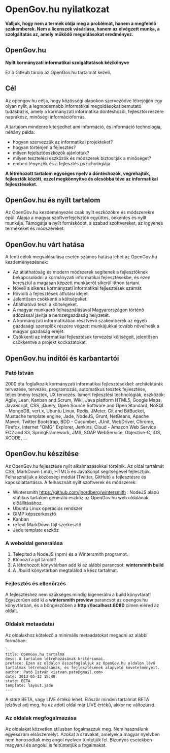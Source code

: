 # OpenGov.hu nyilatkozat

**Valljuk, hogy nem a termék oldja meg a problémát, hanem a megfelelő szakemberek. Nem a licenszek vásárlása, hanem az elvégzett munka, a szolgáltatás az, amely működő megoldásokat eredményez.**

## OpenGov.hu
**Nyílt kormányzati informatikai szolgáltatások kézikönyve**

Ez a GitHub tároló az OpenGov.hu tartalmát kezeli.

## Cél
Az opengov.hu célja, hogy közösségi alapokon szerveződve létrejöjjön egy olyan nyílt, a legmodernebb informatikai megoldásokat bemutató tudásbázis, amely a kormányzati informatika döntéshozói, fejlesztői részére naprakész, minőségi információforrás.

A tartalom mindenre kiterjedhet ami információ, és információ technológia, néhány példa:

- hogyan szervezzük az informatikai projekteket?
- hogyan történjen a fejlesztés?
- milyen fejelsztőeszközök ajánlottak?
- milyen tesztelési eszközök és módszerek biztosítják a minőséget?
- emberi tényezők és a fejlesztés pszichológiája

**A létrehozott tartalom egységes nyelv a döntéshozók, végrehajtók, fejlesztők között, ezzel megkönnyítve és olcsóbbá téve az informatikai fejlesztéseket.**

## OpenGov.hu és nyílt tartalom
Az OpenGov.hu kezdeményezés csak nyílt eszközökre és módszerekre épül. Alapja a magyar szoftverfejelsztők együttes, önkéntes és nyílt munkája. Támogatja a nyílt forráskódot, a szabad szoftvereket, az ingyenes termékeket és módszereket.

## OpenGov.hu várt hatása
A fenti célok megvalósulása esetén számos hatása lehet az OpenGov.hu kezdeményezésnek:

- Az átláthatóság és modern módszerek segítenek a fejlesztőknek bekapcsolódni a kormányzati informatikai fejlesztésekbe, és ezen keresztül a magasan képzett munkaerőt sikerül itthon tartani.
- Növeli a sikeres kormányzati informatikai fejlesztések számát.
- Rövidíti a fejlesztések átfutási idejét.
- Jelentősen csökkenti a költségeket.
- Átláthatóvá teszi a költségeket.
- A magyar munkaerő felhasználásával Magyarországon történő adózással javítja a nemzetgazdaság helyzetét.
- A kormányzati informatikában résztvevő szakemberek az egyéb gazdasági szereplők részére végzett munkájukkal tovább növelhetik a magyar gazdaság erejét.
- Csökkenti az informatikai fejlesztések tervezési költségeit, jelentősen csökkentve a projekt kockázatokat.

## OpenGov.hu indítói és karbantartói

### Pató István
2000 óta foglalkozik kormányzati informatikai fejlesztésekkel: architektúrák tervezése, tervezés, programozás, automatikus tesztek fejlesztése, teljesítmény tesztek, UX tervezés. Ismert fejlesztési technológiák, eszközök: Agile, Lean, Kanban and Scrum, Wiki, Java platform HTML5, Google Maps, JavaScript, CSS, jQuery, Open Source Software and Open Standard, NoSQL - MongoDB, vert.x, Ubuntu Linux, Redis, JMeter, Git and BitBucket, Mustache template engine, Jade, NodeJS, Grunt, NetBeans, Apache Maven, Twitter Bootstrap, BDD - Cucumber, JUnit, WebDriver, Chrome, Firefox, Internet "OMG" Explorer, Jenkins, Cloud - Amazon Web Service EC2 and S3, SpringFramework, JMS, SOAP WebService, Objective-C, iOS, XCODE, ...

## OpenGov.hu készítése
Az OpenGov.hu fejlesztése nyílt alkalmazásokkal történik. Az oldal tartalmát CSS, MarkDown (.md), HTML5 és JavaScript segítségével fejlesztjük. Felhasználjuk a közösségi médiát (Twitter, GitHub) a fejlesztésre és kapcsolattartásra. A felhasznált nyílt szoftverek és módszerek:
- Wintersmith https://github.com/jnordberg/wintersmith : NodeJS alapú statikus tartalom generáló eszköz az OpenGov.hu web oldalának előállításához.
- Ubuntu Linux operációs rendszer
- GIMP képszerkesztő
- Kanban
- reText MarkDown fájl szerkesztő
- Jade template eszköz

### A weboldal generálása
1. Telepítsd a NodeJS (npm) és a Wintersmith programot.
1. Klónozd a git tárolót!
1. A létrehozott könyvtárban add ki az alábbi parancsot:
**wintersmith build**
1. A ./build könyvtárban megtalálod a kész tartalmat.

### Fejlesztés és ellenőrzés
A fejlesztéshez nem szükséges mindig kigenerálni a build könyvtárat! Egyszerűen add ki a **wintersmith preview** parancsot az opengov.hu könyvtárban, és a böngészőben a **http://localhost:8080** címen eléred az oldalt.

### Oldalak metaadatai
Az oldalakhoz kötelező a minimális metaadatokat megadni az alábbi formában:

    ---
    title: OpenGov.hu tartalma
    desc: A tartalom létrehozásának kritériumai.
    preface: Ezen az oldalon összefoglaljuk az OpenGov.hu oldalon lévő tartalmak létrehozásának, és fejlesztésének alapvető követelményeit.
    author: Pató István <istvan.pato@gmail.com>
    date: 2013-05-12 15:40
    state: BETA
    template: layout.jade
    ---

A *state* BETA, vagy LIVE értékű lehet. Először minden tartalmat BETA jelzővel adj meg, ha az adott oldal már LIVE értékű, akkor ne változtasd.

### Az oldalak megfogalmazása
Az oldalakat közvetlen stílusban fogalmazzuk meg. Nem használunk egyesszám elsőszemélyt. Azokat a szavakat, amelyek a magyar nyelvben nem honosodtak meg angol nyelven tüntetjük fel. Bizonyos esetekben magyarul és angolul is feltüntetjük a fogalmakat.


